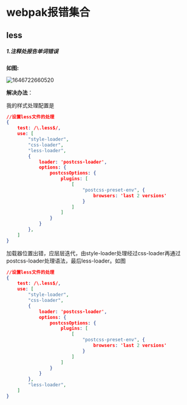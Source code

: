 # webpak报错集合

## less

##### 1.注释处报告单词错误

**如图:**

![1646722660520](C:\Users\11026\AppData\Roaming\Typora\typora-user-images\1646722660520.png)

**解决办法**：

我的样式处理配置是

```json
//设置less文件的处理
{
    test: /\.less$/,
    use: [
        "style-loader",
        "css-loader",
        "less-loader",
        {
            loader: 'postcss-loader',
            options: {
                postcssOptions: {
                    plugins: [
                        [
                            "postcss-preset-env", {
                                browsers: 'last 2 versions'
                            }
                        ]
                    ]
                }
            }
        },
    ]
}
```

加载器位置出错，应层层迭代，由style-loader处理经过css-loader再通过postcss-loader处理语法，最后less-loader。如图

```json
//设置less文件的处理
{
    test: /\.less$/,
    use: [
        "style-loader",
        "css-loader",
        {
            loader: 'postcss-loader',
            options: {
                postcssOptions: {
                    plugins: [
                        [
                            "postcss-preset-env", {
                                browsers: 'last 2 versions'
                            }
                        ]
                    ]
                }
            }
        },
        "less-loader",
    ]
}
```

